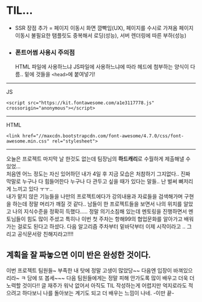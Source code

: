 


# TIL...
- SSR 장점 추가 = 페이지 이동시 화면 깜빡임(UX), 페이지를 수시로 가져옴
페이지 이동시 불필요한 탬플릿도 중복해서 로딩(성능),
서버 렌더링에 따른 부하(성능)
 

- ### 폰트어썸 사용시 주의점
  HTML 파일에 사용하느냐 JS파일에 사용하느냐에 따라  헤드에 첨부하는 양식이 다름..
  밑에 것들을 `<head>`에 붙여넣기!
  
--------------------
JS
```
<script src="https://kit.fontawesome.com/a1e3117778.js" crossorigin="anonymous"></script>
```
------------
HTML
```
<link href="//maxcdn.bootstrapcdn.com/font-awesome/4.7.0/css/font-awesome.min.css" rel="stylesheet">  
```

 -------------------
 오늘은 프로젝트 마지막 날
한것도 없는데 팀장님의 **하드캐리**로 수월하게 제출해낼 수 있었...  
처음엔 어느 정도는 자신 있어하던 내가 4일 후 지금 모습은 처참하기 그지없다..
진짜 막말로 누구나 다 힘들어한다 누구나 다 관두고 싶을 때가 있다는 말들.. 
난 벌써 뼈저리게 느끼고 있다 ㅜㅜ..  
내가 맡지 않은 기능들을 나만의 프로젝트에다가  강의내용과 자료들을 검색해가며 
구현을 하는데 정말 머리가 깨질 것 같다..
남들이 한 프로젝트들을 보면서 나의 위치를 알았고 나의 지식수준을 정확히 득했다.....
정말 의기소침해 있는데 멘토링을 진행하면서 멘토님들이 힘도 많이 주셨고 
특히나 이번 첫 주차는 항해99의 협업문화를 알아가고 배워가는 걸로도 된다고 하셨다.
다음 알고리즘 주차부터 밑바닥부터 이제 시작이라고 .. 
그리고 공식문서랑 친해지라고!!!! 
 
**계획을 잘 짜놓으면 이미 반은 완성한 것이다.**
------------------------------------
이번 프로젝트 팀원들~ 부족한 내 탓에 정말 고생이 많았당~~ 다음엔 입장이 바껴있으리라~ ㅋ
담에 또 봅세~~~
다음 팀원들에게는 정말 피해 안가도록 많이 배우고 더욱 더 노력할 것이다!! 
글 재주가 워낙 없어서 아직도 TIL 작성하는게 어렵지만 억지로라도 적으려고 하다보니 나를 돌아보는 계기도 되고 더 배우는 느낌이 나네.  -이만 끝-

